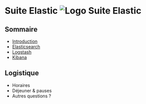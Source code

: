 # Suite Elastic <img src="ressources/logo_elk.png" alt="Logo Suite Elastic" >

<!-- .slide: class="page-title" -->



## Sommaire

<!-- .slide: id="master-toc" class="toc" -->

* [Introduction](#/1)
* [Elasticsearch](#/2)
* [Logstash](#/3)
* [Kibana](#/4)



## Logistique

* Horaires
* Déjeuner & pauses
* Autres questions ?



<!-- .slide: class="page-questions" -->
